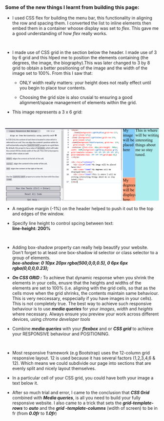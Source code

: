 ### Some of the new things I learnt from building this page:
- I used CSS flex for building the menu bar, this functionality in aligning the row and spacing them. I converted the list to inline elements then embed them in a container whoose display was set to *flex*. This gave me a good understanding of how *flex* really works. 
<br>

- I made use of CSS grid in the section below the header. I made use of 3 by 6 grid and this hlped me to position the elements containing (the degrees, the image, the biography).This was later changed to 3 by 8 grid to obtain a better positioning of the image and the width of the image set to 100%. From this I saw that:
     <br>
    
    - ONLY width really matters: your height does not really effect until you begin to place tour contents. <br>

    - Choosing the grid size is also crusial to ensuring a good alignment/space management of elements within the grid.

- This image represents a  3 x 6 grid: 
<br>

![css_grid](./images/css_grid.PNG)
<br>

- A negative margin (-1%) on the header helped to push it out to the top and edges of the window. <br>

- Specify line height to control spcing between text: <br>
**line-height: 200%**
<br>

-  Adding box-shadow property can really help beautify your website. Don't forget to at least one box-shadow id selector or class selector to a group of elements. <br>
***box-shadow: 0 10px 20px rgba(500,0,0,0.5), 0 6px 6px rgba(0,0,0,0.23);*** <br>

- ***On CSS GRID :***  To achieve that dynamic response when you shrink the elements in your cells, enusre that the heights and widths of the elements are set to 100% (i.e. aligning with the grid cells, so that as the cells move when the grid shrinks, the contents maintain same behaviour. This is very neccessary, esppecially if you have images in your cells). This is not completely true. The best way to achieve such responsive behaviour is to use ***media queries*** for your *images*, *width* and *heights* where necessary. Always ensure you preview your work across different devices, using *chrome developer tools* <br>

-  Combine ***media queries*** with your ***flexbox*** and or ***CSS grid*** to achieve your RESPONSIVE behaviour and POSITIONING. 
<br>

- Most responsive framework (e.g Bootstrap) uses the 12-column grid responsive layout. 12 is used because it has several factors (1,2,3,4,6 & 12). Which means we could subdivide our page into sections that are evenly split and nicely layout themselves. <br>

-  In a particular cell of your CSS grid, you could have both your image a text below it. <br>

- After so much trial and error, I came to the conclusion that ***CSS Grid*** combined with ***Media queries***, is all you need to build your fully responsive website. I also came to a trick that sets the ***grid-template-rows*** to ***auto*** and the ***grid -template-columns*** (wdith of screen) to be in fr (from ***0.0fr*** to ***1.0fr***)


